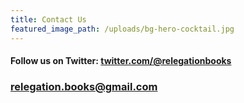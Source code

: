 ```yaml
---
title: Contact Us
featured_image_path: /uploads/bg-hero-cocktail.jpg
---
```

#### Follow us on Twitter: [twitter.com/@relegationbooks](http://twitter.com/relegationbooks)

### [relegation.books@gmail.com](mailto:relegation.books@gmail.com)

